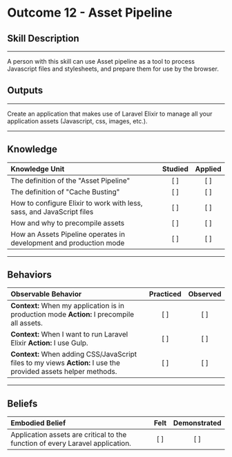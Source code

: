 # Outcome 12 - Asset Pipeline

## Skill Description
----------
A person with this skill can use Asset pipeline as a tool to process Javascript files and stylesheets, and prepare them for use by the browser.  

## Outputs
----------
Create an application that makes use of Laravel Elixir to manage all your application assets (Javascript, css, images, etc.).

----------
## Knowledge


| Knowledge Unit   |      Studied      | Applied |
|:-------------|:------------------:|:--------:|
| The definition of the "Asset Pipeline" | [ ] | [ ]  |
| The definition of "Cache Busting" | [ ] | [ ]  |
| How to configure Elixir to work with less, sass, and JavaScript files | [ ] | [ ]  |
| How and why to precompile assets | [ ] | [ ]  |
| How an Assets Pipeline operates in development and production mode | [ ] | [ ]  |



----------


## Behaviors


| Observable Behavior   |      Practiced      | Observed |
|:-------------|:------------------:|:--------:|
| **Context:** When my application is in production mode **Action:** I precompile all assets. | [ ] | [ ]  |
| **Context:** When I want to run Laravel Elixir **Action:** I use Gulp. | [ ] | [ ]  |
| **Context:** When adding CSS/JavaScript files to my views **Action:** I use the provided assets helper methods. | [ ] | [ ]  |


----------


## Beliefs


| Embodied Belief   |      Felt      | Demonstrated |
|:-------------|:------------------:|:--------:|
| Application assets are critical to the function of every Laravel application. | [ ] | [ ]  |
